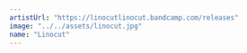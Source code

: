 ```yaml
---
artistUrl: "https://linocutlinocut.bandcamp.com/releases"
image: "../../assets/linocut.jpg"
name: "Linocut"
---
```

